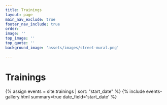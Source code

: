 ```yaml
---
title: Trainings
layout: page
main_nav_exclude: true
footer_nav_include: true
order:
image: ''
top_image: ''
top_quote: ''
background_image: 'assets/images/street-mural.png'

---
```

# Trainings

{% assign events = site.trainings | sort: "start_date" %}
{% include events-gallery.html summary=true date_field='start_date' %}
